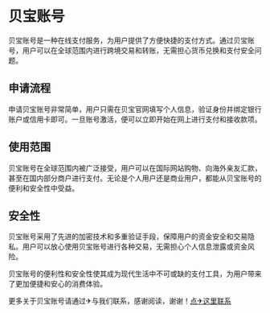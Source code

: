 # 贝宝账号

贝宝账号是一种在线支付服务，为用户提供了方便快捷的支付方式。通过贝宝账号，用户可以在全球范围内进行跨境交易和转账，无需担心货币兑换和支付安全问题。

## 申请流程

申请贝宝账号非常简单，用户只需在贝宝官网填写个人信息，验证身份并绑定银行账户或信用卡即可。一旦账号激活，便可以立即开始在网上进行支付和接收款项。

## 使用范围

贝宝账号在全球范围内被广泛接受，用户可以在国际网站购物、向海外亲友汇款，甚至在国内部分商户进行支付。无论是个人用户还是商业用户，都能从贝宝账号的便利和安全性中受益。

## 安全性

贝宝账号采用了先进的加密技术和多重验证手段，保障用户的资金安全和交易隐私。用户可以放心使用贝宝账号进行各种交易，无需担心个人信息泄露或资金风险。

贝宝账号的便利性和安全性使其成为现代生活中不可或缺的支付工具，为用户带来了更加便捷和安心的消费体验。

更多关于贝宝账号请通过✈与我们联系，感谢阅读，谢谢！[点✈这里联系](https://bbd.k02.cc)
